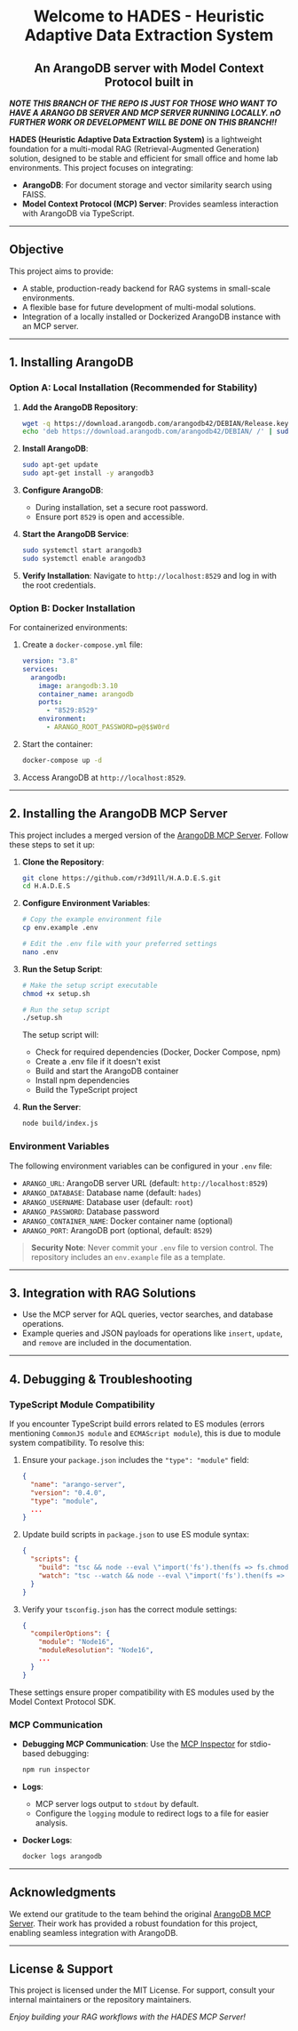 <div align="center">

# Welcome to HADES - Heuristic Adaptive Data Extraction System

## An ArangoDB server with Model Context Protocol built in

</div>

***NOTE THIS BRANCH OF THE REPO IS JUST FOR THOSE WHO WANT TO HAVE A ARANGO DB SERVER AND MCP SERVER RUNNING LOCALLY. nO FURTHER WORK OR DEVELOPMENT WILL BE DONE ON THIS BRANCH!!***

**HADES (Heuristic Adaptive Data Extraction System)** is a lightweight foundation for a multi-modal RAG (Retrieval-Augmented Generation) solution, designed to be stable and efficient for small office and home lab environments. This project focuses on integrating:

- **ArangoDB**: For document storage and vector similarity search using FAISS.
- **Model Context Protocol (MCP) Server**: Provides seamless interaction with ArangoDB via TypeScript.

---

## Objective

This project aims to provide:

- A stable, production-ready backend for RAG systems in small-scale environments.
- A flexible base for future development of multi-modal solutions.
- Integration of a locally installed or Dockerized ArangoDB instance with an MCP server.

---

## 1. Installing ArangoDB

### Option A: Local Installation (Recommended for Stability)

1. **Add the ArangoDB Repository**:

   ```bash
   wget -q https://download.arangodb.com/arangodb42/DEBIAN/Release.key -O- | sudo apt-key add -
   echo 'deb https://download.arangodb.com/arangodb42/DEBIAN/ /' | sudo tee /etc/apt/sources.list.d/arangodb.list
   ```

2. **Install ArangoDB**:

   ```bash
   sudo apt-get update
   sudo apt-get install -y arangodb3
   ```

3. **Configure ArangoDB**:
   - During installation, set a secure root password.
   - Ensure port `8529` is open and accessible.
4. **Start the ArangoDB Service**:

   ```bash
   sudo systemctl start arangodb3
   sudo systemctl enable arangodb3
   ```

5. **Verify Installation**:
   Navigate to `http://localhost:8529` and log in with the root credentials.

### Option B: Docker Installation

For containerized environments:

1. Create a `docker-compose.yml` file:

   ```yaml
   version: "3.8"
   services:
     arangodb:
       image: arangodb:3.10
       container_name: arangodb
       ports:
         - "8529:8529"
       environment:
         - ARANGO_ROOT_PASSWORD=p@$$W0rd
   ```

2. Start the container:

   ```bash
   docker-compose up -d
   ```

3. Access ArangoDB at `http://localhost:8529`.

---

## 2. Installing the ArangoDB MCP Server

This project includes a merged version of the [ArangoDB MCP Server](https://github.com/ravenwits/mcp-server-arangodb). Follow these steps to set it up:

1. **Clone the Repository**:

   ```bash
   git clone https://github.com/r3d91ll/H.A.D.E.S.git
   cd H.A.D.E.S
   ```

2. **Configure Environment Variables**:

   ```bash
   # Copy the example environment file
   cp env.example .env
   
   # Edit the .env file with your preferred settings
   nano .env
   ```

3. **Run the Setup Script**:

   ```bash
   # Make the setup script executable
   chmod +x setup.sh
   
   # Run the setup script
   ./setup.sh
   ```

   The setup script will:
   - Check for required dependencies (Docker, Docker Compose, npm)
   - Create a .env file if it doesn't exist
   - Build and start the ArangoDB container
   - Install npm dependencies
   - Build the TypeScript project

4. **Run the Server**:

   ```bash
   node build/index.js
   ```

### Environment Variables

The following environment variables can be configured in your `.env` file:

- `ARANGO_URL`: ArangoDB server URL (default: `http://localhost:8529`)
- `ARANGO_DATABASE`: Database name (default: `hades`)
- `ARANGO_USERNAME`: Database user (default: `root`)
- `ARANGO_PASSWORD`: Database password
- `ARANGO_CONTAINER_NAME`: Docker container name (optional)
- `ARANGO_PORT`: ArangoDB port (optional, default: `8529`)

> **Security Note**: Never commit your `.env` file to version control. The repository includes an `env.example` file as a template.

---

## 3. Integration with RAG Solutions

- Use the MCP server for AQL queries, vector searches, and database operations.
- Example queries and JSON payloads for operations like `insert`, `update`, and `remove` are included in the documentation.

---

## 4. Debugging & Troubleshooting

### TypeScript Module Compatibility

If you encounter TypeScript build errors related to ES modules (errors mentioning `CommonJS module` and `ECMAScript module`), this is due to module system compatibility. To resolve this:

1. Ensure your `package.json` includes the `"type": "module"` field:

   ```json
   {
     "name": "arango-server",
     "version": "0.4.0",
     "type": "module",
     ...
   }
   ```

2. Update build scripts in `package.json` to use ES module syntax:

   ```json
   {
     "scripts": {
       "build": "tsc && node --eval \"import('fs').then(fs => fs.chmodSync('build/index.js', '755'))\"",
       "watch": "tsc --watch && node --eval \"import('fs').then(fs => fs.chmodSync('build/index.js', '755'))\""
     }
   }
   ```

3. Verify your `tsconfig.json` has the correct module settings:

   ```json
   {
     "compilerOptions": {
       "module": "Node16",
       "moduleResolution": "Node16",
       ...
     }
   }
   ```

These settings ensure proper compatibility with ES modules used by the Model Context Protocol SDK.

### MCP Communication

- **Debugging MCP Communication**:
  Use the [MCP Inspector](https://github.com/modelcontextprotocol/inspector) for stdio-based debugging:

  ```bash
  npm run inspector
  ```

- **Logs**:
  - MCP server logs output to `stdout` by default.
  - Configure the `logging` module to redirect logs to a file for easier analysis.

- **Docker Logs**:

  ```bash
  docker logs arangodb
  ```

---

## Acknowledgments

We extend our gratitude to the team behind the original [ArangoDB MCP Server](https://github.com/ravenwits/mcp-server-arangodb). Their work has provided a robust foundation for this project, enabling seamless integration with ArangoDB.

---

## License & Support

This project is licensed under the MIT License. For support, consult your internal maintainers or the repository maintainers.

*Enjoy building your RAG workflows with the HADES MCP Server!*
